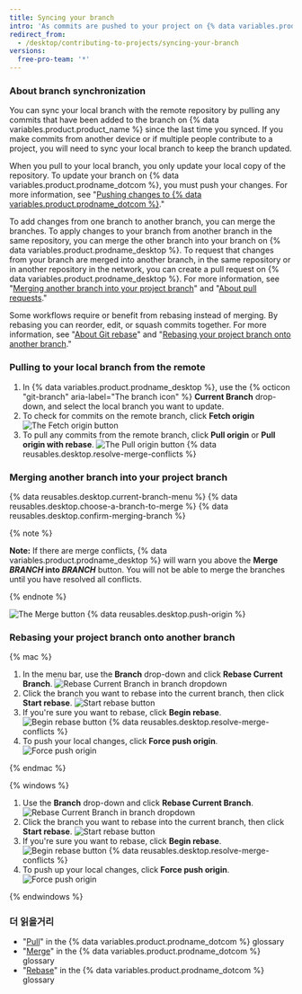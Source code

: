 ```yaml
---
title: Syncing your branch
intro: 'As commits are pushed to your project on {% data variables.product.prodname_dotcom %}, you can keep your local copy of the project in sync by pulling from the remote repository.'
redirect_from:
  - /desktop/contributing-to-projects/syncing-your-branch
versions:
  free-pro-team: '*'
---
```


### About branch synchronization

You can sync your local branch with the remote repository by pulling any commits that have been added to the branch on {% data variables.product.product_name %} since the last time you synced. If you make commits from another device or if multiple people contribute to a project, you will need to sync your local branch to keep the branch updated.

When you pull to your local branch, you only update your local copy of the repository. To update your branch on {% data variables.product.prodname_dotcom %}, you must push your changes. For more information, see "[Pushing changes to {% data variables.product.prodname_dotcom %}](/desktop/contributing-to-projects/pushing-changes-to-github)."

To add changes from one branch to another branch, you can merge the branches. To apply changes to your branch from another branch in the same repository, you can merge the other branch into your branch on {% data variables.product.prodname_desktop %}. To request that changes from your branch are merged into another branch, in the same repository or in another repository in the network, you can create a pull request on {% data variables.product.prodname_desktop %}. For more information, see "[Merging another branch into your project branch](#merging-another-branch-into-your-project-branch)" and "[About pull requests](/github/collaborating-with-issues-and-pull-requests/about-pull-requests)."

Some workflows require or benefit from rebasing instead of merging. By rebasing you can reorder, edit, or squash commits together. For more information, see "[About Git rebase](/github/getting-started-with-github/about-git-rebase)" and "[Rebasing your project branch onto another branch](#rebasing-your-project-branch-onto-another-branch)."

### Pulling to your local branch from the remote

1. In {% data variables.product.prodname_desktop %}, use the {% octicon "git-branch" aria-label="The branch icon" %} **Current Branch** drop-down, and select the local branch you want to update.
2.  To check for commits on the remote branch, click **Fetch origin** ![The Fetch origin button](/assets/images/help/desktop/fetch-button.png)
3. To pull any commits from the remote branch, click **Pull origin** or **Pull origin with rebase**. ![The Pull origin button](/assets/images/help/desktop/pull-button.png)
{% data reusables.desktop.resolve-merge-conflicts %}

### Merging another branch into your project branch

{% data reusables.desktop.current-branch-menu %}
{% data reusables.desktop.choose-a-branch-to-merge %}
{% data reusables.desktop.confirm-merging-branch %}

   {% note %}

   **Note:** If there are merge conflicts, {% data variables.product.prodname_desktop %} will warn you above the **Merge <em>BRANCH</em> into <em>BRANCH</em>** button. You will not be able to merge the branches until you have resolved all conflicts.

   {% endnote %}

   ![The Merge button](/assets/images/help/desktop/merge-branch-button.png)
{% data reusables.desktop.push-origin %}

### Rebasing your project branch onto another branch

{% mac %}

1. In the menu bar, use the **Branch** drop-down and click **Rebase Current Branch**. ![Rebase Current Branch in branch dropdown](/assets/images/help/desktop/mac-rebase-current-branch.png)
2. Click the branch you want to rebase into the current branch, then click **Start rebase**. ![Start rebase button](/assets/images/help/desktop/start-rebase-button.png)
3. If you're sure you want to rebase, click **Begin rebase**. ![Begin rebase button](/assets/images/help/desktop/begin-rebase-button.png)
{% data reusables.desktop.resolve-merge-conflicts %}
4. To push your local changes, click **Force push origin**. ![Force push origin](/assets/images/help/desktop/force-push-origin.png)

{% endmac %}

{% windows %}

1. Use the **Branch** drop-down and click **Rebase Current Branch**. ![Rebase Current Branch in branch dropdown](/assets/images/help/desktop/windows-rebase-current-branch.png)
2. Click the branch you want to rebase into the current branch, then click **Start rebase**. ![Start rebase button](/assets/images/help/desktop/start-rebase-button.png)
3. If you're sure you want to rebase, click **Begin rebase**. ![Begin rebase button](/assets/images/help/desktop/begin-rebase-button.png)
{% data reusables.desktop.resolve-merge-conflicts %}
4. To push up your local changes, click **Force push origin**. ![Force push origin](/assets/images/help/desktop/force-push-origin.png)

{% endwindows %}

### 더 읽을거리
- "[Pull](/github/getting-started-with-github/github-glossary#pull)" in the {% data variables.product.prodname_dotcom %} glossary
- "[Merge](/github/getting-started-with-github/github-glossary#merge)" in the {% data variables.product.prodname_dotcom %} glossary
- "[Rebase](/github/getting-started-with-github/github-glossary#rebase)" in the {% data variables.product.prodname_dotcom %} glossary
